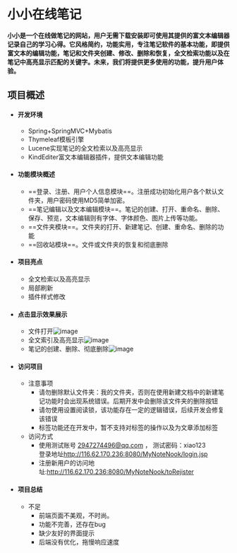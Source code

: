 # 小小在线笔记
**小小是一个在线做笔记的网站，用户无需下载安装即可使用其提供的富文本编辑器记录自己的学习心得。它风格简约，功能实用，专注笔记软件的基本功能，即提供富文本的编辑功能，笔记和文件夹创建、修改、删除和恢复，全文检索功能以及在笔记中高亮显示匹配的关键字。未来，我们将提供更多使用的功能，提升用户体验。**

## 项目概述
+ #### 开发环境
    + Spring+SpringMVC+Mybatis
    + Thymeleaf模板引擎
    + Lucene实现笔记的全文检索以及高亮显示
    + KindEditer富文本编辑器插件，提供文本编辑功能
+ #### 功能模块概述 
    + ==登录、注册、用户个人信息模块==。注册成功初始化用户各个默认文件夹，用户密码使用MD5简单加密。
    + ==笔记编辑以及文本编辑模块==。笔记的创建、打开、重命名、删除、保存、预览，文本编辑则有字体、字体颜色、图片上传等功能。
    + ==文件夹模块==。文件夹的打开、新建笔记、创建、重命名、删除的功能
    + ==回收站模块==。文件或文件夹的恢复和彻底删除
+ #### 项目亮点
    + 全文检索以及高亮显示
    + 局部刷新
    + 插件样式修改
+ #### 点击显示效果展示
    + 文件打开![image](http://116.62.170.236:8080/showgif/%E6%96%87%E4%BB%B6%E6%89%93%E5%BC%80.gif)
    + 全文索引及高亮显示![image](http://116.62.170.236:8080/showgif/全文检索以及高亮显示.gif)
    + 笔记的创建、删除、彻底删除![image](http://116.62.170.236:8080/showgif/笔记的创建与删除和彻底删除.gif)
+ #### 访问项目
    + 注意事项
        + 请勿删除默认文件夹：我的文件夹，否则在使用新建文档中的新建笔记功能时会出现系统错误。后期开发中会删除该文件夹的删除按钮
        + 请勿使用设置阅读锁，该功能存在一定的逻辑错误，后续开发会修复该错误
        + 标签功能还在开发中，暂不支持对标签的操作以及为文章添加标签
    + 访问方式
        + 使用测试账号 2947274496@qq.com ，  测试密码：xiao123<br> 登录地址<http://116.62.170.236:8080/MyNoteNook/login.jsp>
        + 注册新用户的访问地址:<http://116.62.170.236:8080/MyNoteNook/toRejister>
+ #### 项目总结
    + 不足
        + 前端页面不美观，不时尚。
        + 功能不完善，还存在bug
        + 缺少友好的界面提示
        + 后端没有优化，拖慢响应速度
